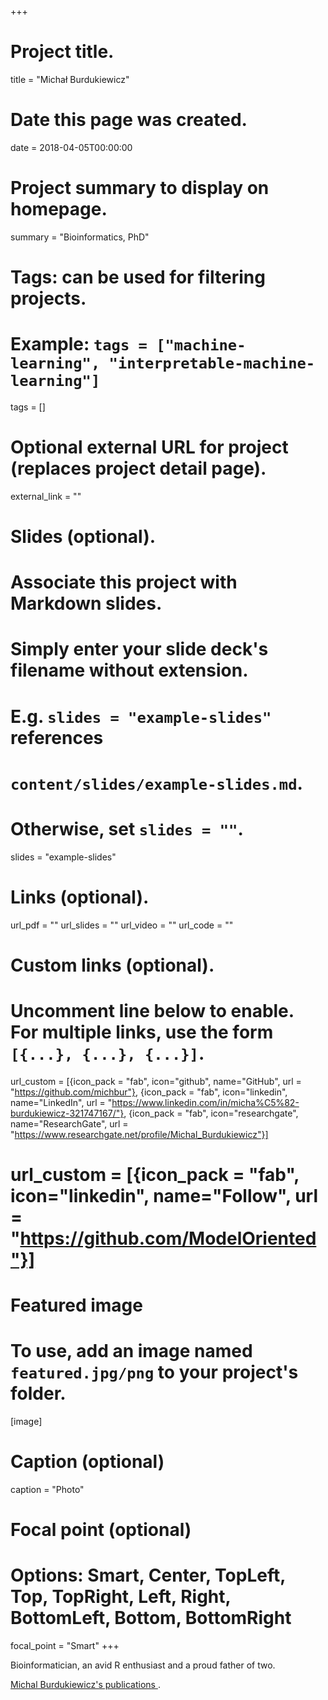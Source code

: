 +++
# Project title.
title = "Michał Burdukiewicz"

# Date this page was created.
date = 2018-04-05T00:00:00

# Project summary to display on homepage.
summary = "Bioinformatics, PhD"

# Tags: can be used for filtering projects.
# Example: `tags = ["machine-learning", "interpretable-machine-learning"]`
tags = []

# Optional external URL for project (replaces project detail page).
external_link = ""

# Slides (optional).
#   Associate this project with Markdown slides.
#   Simply enter your slide deck's filename without extension.
#   E.g. `slides = "example-slides"` references 
#   `content/slides/example-slides.md`.
#   Otherwise, set `slides = ""`.
slides = "example-slides"

# Links (optional).
url_pdf = ""
url_slides = ""
url_video = ""
url_code = ""

# Custom links (optional).
#   Uncomment line below to enable. For multiple links, use the form `[{...}, {...}, {...}]`.
url_custom = [{icon_pack = "fab", icon="github", name="GitHub", url = "https://github.com/michbur"},
              {icon_pack = "fab", icon="linkedin", name="LinkedIn", url = "https://www.linkedin.com/in/micha%C5%82-burdukiewicz-321747167/"},
              {icon_pack = "fab", icon="researchgate", name="ResearchGate", url = "https://www.researchgate.net/profile/Michal_Burdukiewicz"}]
# url_custom = [{icon_pack = "fab", icon="linkedin", name="Follow", url = "https://github.com/ModelOriented"}]

# Featured image
# To use, add an image named `featured.jpg/png` to your project's folder. 
[image]
  # Caption (optional)
  caption = "Photo"
  
  # Focal point (optional)
  # Options: Smart, Center, TopLeft, Top, TopRight, Left, Right, BottomLeft, Bottom, BottomRight
  focal_point = "Smart"
+++

Bioinformatician, an avid R enthusiast and a proud father of two.

<a href="/mi2-test2/authors/michal-burdukiewicz/">Michal Burdukiewicz's publications </a>.
